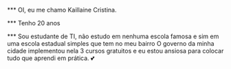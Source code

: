 *** OI, eu me chamo Kaillaine Cristina.


 *** Tenho 20 anos
 
 *** Sou estudante de TI, não estudo em nenhuma escola famosa e sim em uma escola estadual simples que tem no meu bairro
O governo da minha cidade implementou nela 3 cursos gratuitos e eu estou ansiosa para colocar tudo que aprendi em 
prática. 💕
